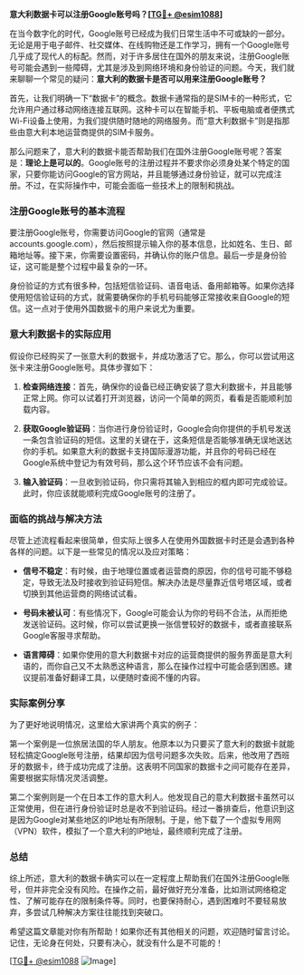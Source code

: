**意大利数据卡可以注册Google账号吗？[[TG💪+ @esim1088](https://t.me/s/esim1088)]**

在当今数字化的时代，Google账号已经成为我们日常生活中不可或缺的一部分。无论是用于电子邮件、社交媒体、在线购物还是工作学习，拥有一个Google账号几乎成了现代人的标配。然而，对于许多居住在国外的朋友来说，注册Google账号可能会遇到一些障碍，尤其是涉及到网络环境和身份验证的问题。今天，我们就来聊聊一个常见的疑问：**意大利的数据卡是否可以用来注册Google账号？**

首先，让我们明确一下“数据卡”的概念。数据卡通常指的是SIM卡的一种形式，它允许用户通过移动网络连接互联网。这种卡可以在智能手机、平板电脑或者便携式Wi-Fi设备上使用，为我们提供随时随地的网络服务。而“意大利数据卡”则是指那些由意大利本地运营商提供的SIM卡服务。

那么问题来了，意大利的数据卡能否帮助我们在国外注册Google账号呢？答案是：**理论上是可以的**。Google账号的注册过程并不要求你必须身处某个特定的国家，只要你能访问Google的官方网站，并且能够通过身份验证，就可以完成注册。不过，在实际操作中，可能会面临一些技术上的限制和挑战。

### 注册Google账号的基本流程

要注册Google账号，你需要访问Google的官网（通常是accounts.google.com），然后按照提示输入你的基本信息，比如姓名、生日、邮箱地址等。接下来，你需要设置密码，并确认你的账户信息。最后一步是身份验证，这可能是整个过程中最复杂的一环。

身份验证的方式有很多种，包括短信验证码、语音电话、备用邮箱等。如果你选择使用短信验证码的方式，就需要确保你的手机号码能够正常接收来自Google的短信。这一点对于使用外国数据卡的用户来说尤为重要。

### 意大利数据卡的实际应用

假设你已经购买了一张意大利的数据卡，并成功激活了它。那么，你可以尝试用这张卡来注册Google账号。具体步骤如下：

1. **检查网络连接**：首先，确保你的设备已经正确安装了意大利数据卡，并且能够正常上网。你可以试着打开浏览器，访问一个简单的网页，看看是否能顺利加载内容。
   
2. **获取Google验证码**：当你进行身份验证时，Google会向你提供的手机号发送一条包含验证码的短信。这里的关键在于，这条短信是否能够准确无误地送达你的手机。如果意大利的数据卡支持国际漫游功能，并且你的号码已经在Google系统中登记为有效号码，那么这个环节应该不会有问题。

3. **输入验证码**：一旦收到验证码，你只需将其输入到相应的框内即可完成验证。此时，你应该就能顺利完成Google账号的注册了。

### 面临的挑战与解决方法

尽管上述流程看起来很简单，但实际上很多人在使用外国数据卡时还是会遇到各种各样的问题。以下是一些常见的情况以及应对策略：

- **信号不稳定**：有时候，由于地理位置或者运营商的原因，你的信号可能不够稳定，导致无法及时接收到验证码短信。解决办法是尽量靠近信号塔区域，或者切换到其他运营商的网络试试看。
  
- **号码未被认可**：有些情况下，Google可能会认为你的号码不合法，从而拒绝发送验证码。这时候，你可以尝试更换一张信誉较好的数据卡，或者直接联系Google客服寻求帮助。

- **语言障碍**：如果你使用的意大利数据卡对应的运营商提供的服务界面是意大利语的，而你自己又不太熟悉这种语言，那么在操作过程中可能会感到困惑。建议提前准备好翻译工具，以便随时查阅不懂的内容。

### 实际案例分享

为了更好地说明情况，这里给大家讲两个真实的例子：

第一个案例是一位旅居法国的华人朋友。他原本以为只要买了意大利的数据卡就能轻松搞定Google账号注册，结果却因为信号问题多次失败。后来，他改用了西班牙的数据卡，终于成功完成了注册。这表明不同国家的数据卡之间可能存在差异，需要根据实际情况灵活调整。

第二个案例则是一个在日本工作的意大利人。他发现自己的意大利数据卡虽然可以正常使用，但在进行身份验证时总是收不到验证码。经过一番排查后，他意识到这是因为Google对某些地区的IP地址有所限制。于是，他下载了一个虚拟专用网（VPN）软件，模拟了一个意大利的IP地址，最终顺利完成了注册。

### 总结

综上所述，意大利的数据卡确实可以在一定程度上帮助我们在国外注册Google账号，但并非完全没有风险。在操作之前，最好做好充分准备，比如测试网络稳定性、了解可能存在的限制条件等。同时，也要保持耐心，遇到困难时不要轻易放弃，多尝试几种解决方案往往能找到突破口。

希望这篇文章能对你有所帮助！如果你还有其他相关的问题，欢迎随时留言讨论。记住，无论身在何处，只要有决心，就没有什么是不可能的！

[[TG💪+ @esim1088](https://t.me/s/esim1088) ![Image](https://i.postimg.cc/4NQfJmqS/Snipaste-2025-05-13-00-14-12.png)]